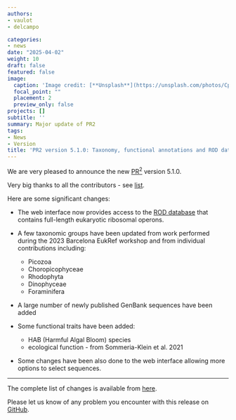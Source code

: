 ```yaml
---
authors:
- vaulot
- delcampo

categories:
- news
date: "2025-04-02"
weight: 10
draft: false
featured: false
image:
  caption: 'Image credit: [**Unsplash**](https://unsplash.com/photos/CpkOjOcXdUY)'
  focal_point: ""
  placement: 2
  preview_only: false
projects: []
subtitle: ''
summary: Major update of PR2
tags:
- News
- Version
title: 'PR2 version 5.1.0: Taxonomy, functional annotations and ROD database'
---
```


We are very pleased to announce the new [PR<sup>2</sup>](https://pr2-database.org/) version 5.1.0. 

Very big thanks to all the contributors - see [list](https://github.com/pr2database/pr2database/releases/tag/v5.1.0.0).

Here are some significant changes:

- The web interface now provides access to the [ROD database](https://github.com/krabberod/ROD) that contains full-length eukaryotic ribosomal operons.

- A few taxonomic groups have been updated from work performed during the 2023 Barcelona EukRef workshop and from individual contributions including:
  - Picozoa
  - Choropicophyceae
  - Rhodophyta
  - Dinophyceae
  - Foraminifera

- A large number of newly published GenBank sequences have been added

- Some functional traits have been added:
  - HAB (Harmful Algal Bloom) species
  - ecological function - from Sommeria-Klein et al. 2021

- Some changes have been also done to the web interface allowing more options to select sequences.

---
  
The complete list of changes is available from [here](https://github.com/pr2database/pr2database/releases/tag/v5.1.0.0).


Please let us know of any problem you encounter with this release on [GitHub](https://github.com/vaulot/pr2_database/issues).


